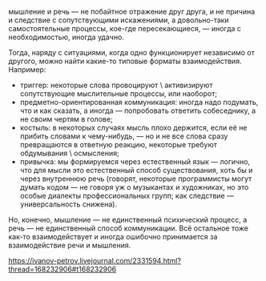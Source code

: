 мышление и речь — не побайтное отражение друг друга, и не причина и следствие с сопутствующими искажениями, а довольно-таки самостоятельные процессы, кое-где пересекающиеся, — иногда с необходимостью, иногда удачно.

Тогда, наряду с ситуациями, когда одно функционирует независимо от другого, можно найти какие-то типовые форматы взаимодействия. Например:

- триггер: некоторые слова провоцируют \ активизируют сопутствующие мыслительные процессы, или наоборот;
- предметно-ориентированная коммуникация: иногда надо подумать, что и как сказать, а иногда — попробовать ответить собеседнику, а не своим чертям в голове;
- костыль: в некоторых случаях мысль плохо держится, если её не прибить словами к чему-нибудь, — но и не все слова сразу превращаются в ответную реакцию, некоторые требуют обдумывания \ осмысления;
- привычка: мы формируемся через естественный язык — логично, что для мысли это естественный способ существования, хоть бы и через внутреннюю речь (говорят, некоторые программисты могут думать кодом — не говоря уж о музыкантах и художниках, но это особые диалекты профессиональных групп; как следствие — универсальность снижена).

Но, конечно, мышление — не единственный психический процесс, а речь — не единственный способ коммуникации. Всё остальное тоже как-то взаимодействует и иногда ошибочно принимается за взаимодействие речи и мышления.

https://ivanov-petrov.livejournal.com/2331594.html?thread=168232906#t168232906